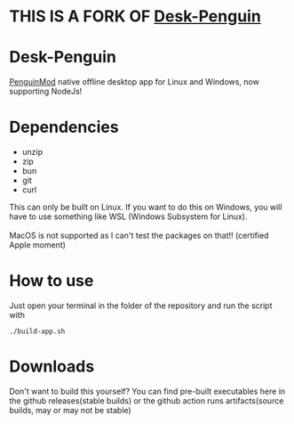 # THIS IS A FORK OF [Desk-Penguin](https://github.com/TheShovel/Desk-Penguin/)

# Desk-Penguin
 [PenguinMod](https://penguinmod.com) native offline desktop app for Linux and Windows, now supporting NodeJs!
# Dependencies
- unzip
- zip
- bun
- git
- curl

This can only be built on Linux. If you want to do this on Windows, you will have to use something
like WSL (Windows Subsystem for Linux).<br><br>
MacOS is not supported as I can't test the packages on that!! (certified Apple moment)

# How to use
Just open your terminal in the folder of the repository and run the script with
```
./build-app.sh
```

# Downloads
Don't want to build this yourself? You can find pre-built executables here in the github releases(stable builds) or the github action runs artifacts(source builds, may or may not be stable)
